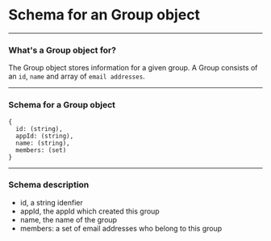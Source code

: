 Schema for an Group object
=======================

----------------------------------------

### What's a Group object for?

The Group object stores information for a given group.
A Group consists of an `id`, `name` and array of `email addresses`.

----------------------------------------

### Schema for a Group object

    {
      id: (string),
      appId: (string),
      name: (string),
      members: (set)
    }

----------------------------------------

### Schema description

  * id, a string idenfier
  * appId, the appId which created this group
  * name, the name of the group
  * members: a set of email addresses who belong to this group

[User]: http://theopenphotoproject.org/documentation/schemas/User
[Photo]: http://theopenphotoproject.org/documentation/schemas/Photo
[Action]: http://theopenphotoproject.org/documentation/schemas/Action
